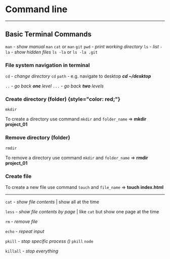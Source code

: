 # Command line

---

## Basic Terminal Commands

`man` - _show manual_ `man` `cat` or `man` `git`
`pwd` - _print working directory_
`ls` - _list_
`-la` - _show hidden files_ `ls -la` or `ls -la .git`

### File system navigation in terminal

`cd` - _change directory_
`cd` `path` - e.g. navigate to desktop _**cd ~/desktop**_

`..` - _go back **one** level_
`...` - _go back **two** levels_

### Create directory (folder) {style="color: red;"}

`mkdir`

To create a directory use command `mkdir` and `folder_name` => **mkdir project_01**

### Remove directory (folder)

`rmdir`

To remove a directory use command `mkdir` and `folder_name` => **rmdir project_01**

### Create file

To create a new file use command `touch` and `file_name` => **touch index.html**

---

`cat` - _show file contents_ | show all at the time

`less` - _show file contents by page_ | like `cat` but show one page at the time

`rm` - _remove file_

`echo` - _repeat input_

`pkill` - _stop specific process ()_ `pkill` `node`

`killall` - _stop everything_
